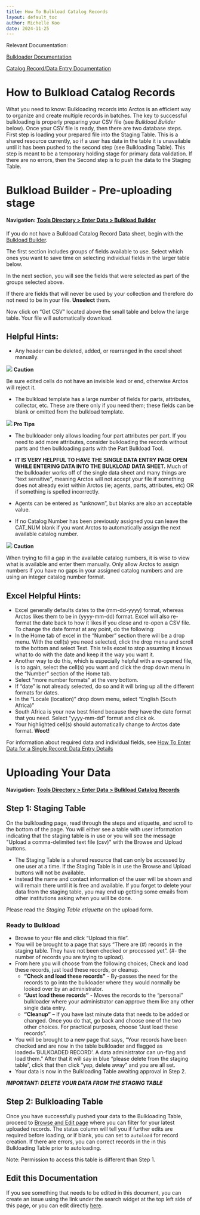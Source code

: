 ```yaml
---
title: How To Bulkload Catalog Records
layout: default_toc
author: Michelle Koo
date: 2024-11-25
---
```

Relevant Documentation:

[Bulkloader Documentation](https://handbook.arctosdb.org/documentation/bulkloader.html)

[Catalog Record/Data Entry Documentation](https://handbook.arctosdb.org/documentation/catalog.html)

# How to Bulkload Catalog Records

What you need to know: Bulkloading records into Arctos is an efficient way to organize and create multiple records in batches. The key to successful bulkloading  is properly preparing your CSV file (see *Bulkload Builder* below). Once your CSV file is ready, then there are two database steps. First step is loading your prepared file into the Staging Table. This is a shared resource currently, so if a user has data in the table it is unavailable until it has been pushed to the second step (see Bulkloading Table). This step is meant to be a temporary holding stage for primary data validation. If there are no errors, then the Second step is to push the data to  the Staging Table. 



# Bulkload Builder - Pre-uploading stage

#### Navigation: [Tools Directory > Enter Data > Bulkload Builder](https://arctos.database.museum/Bulkloader/bulkloaderBuilder.cfm)

If you do not have a Bulkload Catalog Record Data sheet, begin with the [Bulkload Builder](https://arctos.database.museum/Bulkloader/bulkloaderBuilder.cfm).

The first section includes groups of fields available to use. Select which ones you want to save time on selecting individual fields in the larger table below.

In the next section, you will see the fields that were selected as part of the groups selected above. 

If there are fields that will never be used by your collection and therefore do not need to be in your file. **Unselect** them.  

Now click on “Get CSV” located above the small table and below the large table. Your file will automatically download.

## Helpful Hints:

* Any header can be deleted, added, or rearranged in the excel sheet manually. 

![](https://raw.githubusercontent.com/ArctosDB/documentation-wiki/gh-pages/tutorial_images/Bear%20Caution.jpg) **Caution**

Be sure edited cells do not have an invisible lead or end, otherwise Arctos will reject it. 

* The bulkload template has a large number of fields for parts, attributes, collector, etc. These are there only if you need them; these fields can be blank or omitted from the bulkload template. 

![](https://raw.githubusercontent.com/ArctosDB/documentation-wiki/gh-pages/tutorial_images/Bear%20Pro.jpg) **Pro Tips**

* The bulkloader only allows loading four part attributes per part. If you need to add more attributes, consider bulkloading the records without parts and then bulkloading parts with the Part Bulkload Tool. 

* **IT IS VERY HELPFUL TO HAVE THE SINGLE DATA ENTRY PAGE OPEN WHILE ENTERING DATA INTO THE BULKLOAD DATA SHEET.** 
Much of the bulkloader works off of the single data sheet and many things are “text sensitive”, meaning Arctos will not accept your file if something does not already exist within Arctos (ie; agents, parts, attributes, etc) OR if something is spelled incorrectly. 

* Agents can be entered as “unknown”, but blanks are also an acceptable value. 

* If no Catalog Number has been previously assigned you can leave the CAT_NUM blank if you want Arctos to automatically assign the next available catalog number.

![](https://raw.githubusercontent.com/ArctosDB/documentation-wiki/gh-pages/tutorial_images/Bear%20Caution.jpg) **Caution** 

When trying to fill a gap in the available catalog numbers, it is wise to view what is available and enter them manually. Only allow Arctos to assign numbers if you have no gaps in your assigned catalog numbers and are using an integer catalog number format.

## Excel Helpful Hints:

* Excel generally defaults dates to the (mm-dd-yyyy) format, whereas Arctos likes them to be in (yyyy-mm-dd) format. Excel will also re-format the date back to how it likes if you close and re-open a CSV file. To change the date format at any point, do the following:
 * In the Home tab of excel in the “Number” section there will be a drop menu. With the cell(s) you need selected, click the drop menu and scroll to the bottom and select Text. This tells excel to stop assuming it knows what to do with the date and keep it the way you want it.
 * Another way to do this, which is especially helpful with a re-opened file, is to again, select the cell(s) you want and click the drop down menu in the “Number” section of the Home tab.
* Select “more number formats” at the very bottom.
* If “date” is not already selected, do so and it will bring up all the different formats for dates.
* In the “Locale (location)” drop down menu, select “English (South Africa)”
* South Africa is your new best friend because they have the date format that you need. Select “yyyy-mm-dd” format and click ok.
* Your highlighted cell(s) should automatically change to Arctos date format. **Woot!**

For information about required data and individual fields, see [How To Enter Data for a Single Record: Data Entry Details](https://handbook.arctosdb.org/how_to/How-to-Enter-Data-for-a-Single-Record.html#data-entry-form-details)

# Uploading Your Data

#### Navigation: [Tools Directory > Enter Data > Bulkload Catalog Records](https://arctos.database.museum/Bulkloader/BulkloadSpecimens.cfm)

## Step 1: Staging Table    

On the bulkloading page, read through the steps and etiquette, and scroll to the bottom of the page. You will either see a table with user information indicating that the staging table is in use or you will see the message "Upload a comma-delimited text file (csv)" with the Browse and Upload buttons.
* The Staging Table is a shared resource that can only be accessed by one user at a time. If the Staging Table is in use the Browse and Upload buttons will not be available.
* Instead the name and contact information of the user will be shown and will remain there until it is free and available. If you forget to delete your data from the staging table, you may end up getting some emails from other institutions asking when you will be done.

Please read the *Staging Table etiquette* on the upload form. 


### Ready to Bulkload    

* Browse to your file and click “Upload this file”. 
* You will be brought to a page that says “There are (#) records in the staging table. They have not been checked or processed yet”. (#- the number of records you are trying to upload).
* From here you will choose from the following choices; Check and load these records, just load these records, or cleanup.
  * **“Check and load these records”** - By-passes the need for the records to go into the bulkloader where they would normally be looked over by an administrator.
  * **“Just load these records”** - Moves the records to the “personal” bulkloader where your administrator can approve them like any other single data entry.
  * **“Cleanup”** – If you have last minute data that needs to be added or changed. Once you do that, go back and choose one of the two other choices. For practical purposes, choose “Just load these records”.
* You will be brought to a new page that says, “Your records have been checked and are now in the table bulkloader and flagged as loaded=’BULKOADED RECORD’. A data administrator can un-flag and load them.” After that it will say in blue “please delete from the staging table”, click that then click “yep, delete away” and you are all set.
* Your data is now in the Bulkloading Table awaiting approval in Step 2.

 ***IMPORTANT: DELETE YOUR DATA FROM THE STAGING TABLE***
 
## Step 2: Bulkloading Table
 
 Once you have successfully pushed your data to the Bulkloading Table, proceed to [Browse and Edit page](https://arctos.database.museum/Bulkloader/browseBulk.cfm) where you can filter for your latest uploaded records. The status column will tell you if further edits are required before loading, or if blank, you can set to ```autoload``` for record creation. If there are errors, you can correct records in the in this Bulkloading Table prior to autoloading. 
 
 Note: Permission to access this table is different than Step 1.
 
 
<!--
## How to Bulkload Data Tutorial Video

[![YouTube: How to Bulkload Data](https://raw.githubusercontent.com/ArctosDB/documentation-wiki/gh-pages/tutorial_images/How_to_Bulkload_Data_thumb.jpg)](https://youtu.be/2ehyZqS_C3Q)
-->

## Edit this Documentation

If you see something that needs to be edited in this document, you can create an issue using the link under the search widget at the top left side of this page, or you can edit directly <a href="https://github.com/ArctosDB/documentation-wiki/edit/gh-pages/_how_to/How-to-Bulkload-Catalog-Records.markdown" target="_blank">here</a>.

